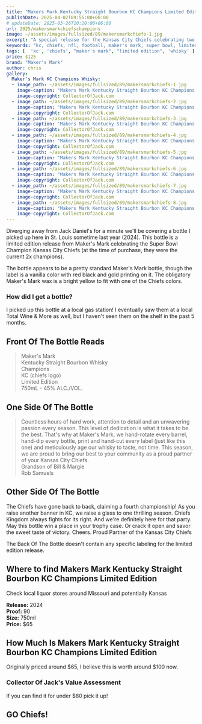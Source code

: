```yaml
---
title: "Makers Mark Kentucky Straight Bourbon KC Champions Limited Edition"
publishDate: 2025-04-02T09:55:00+00:00
# updateDate: 2025-03-26T10:20:00+06:00
url: 2025/makersmarkchiefschampions
image: ~/assets/images/fullsized/89/makersmarkchiefs-1.jpg
excerpt: "A special release for the Kansas City Chiefs celebrating two consecutive Super Bowl victories"
keywords: "kc, chiefs, nfl, football, maker's mark, super bowl, limited edition, whiskey, aged"
tags: [  'kc', 'chiefs', "maker's mark", "limited edition", 'whisky' ]
price: $125
brand: "Maker's Mark"
author: chris
gallery:
  Maker's Mark KC Champions Whisky:
  - image_path: ~/assets/images/fullsized/89/makersmarkchiefs-1.jpg
    image-caption: "Makers Mark Kentucky Straight Bourbon KC Champions Limited Edition"
    image-copyright: CollectorOfJack.com
  - image_path: ~/assets/images/fullsized/89/makersmarkchiefs-2.jpg
    image-caption: "Makers Mark Kentucky Straight Bourbon KC Champions Limited Edition"
    image-copyright: CollectorOfJack.com
  - image_path: ~/assets/images/fullsized/89/makersmarkchiefs-3.jpg
    image-caption: "Makers Mark Kentucky Straight Bourbon KC Champions Limited Edition"
    image-copyright: CollectorOfJack.com
  - image_path: ~/assets/images/fullsized/89/makersmarkchiefs-4.jpg
    image-caption: "Makers Mark Kentucky Straight Bourbon KC Champions Limited Edition"
    image-copyright: CollectorOfJack.com
  - image_path: ~/assets/images/fullsized/89/makersmarkchiefs-5.jpg
    image-caption: "Makers Mark Kentucky Straight Bourbon KC Champions Limited Edition"
    image-copyright: CollectorOfJack.com
  - image_path: ~/assets/images/fullsized/89/makersmarkchiefs-6.jpg
    image-caption: "Makers Mark Kentucky Straight Bourbon KC Champions Limited Edition"
    image-copyright: CollectorOfJack.com
  - image_path: ~/assets/images/fullsized/89/makersmarkchiefs-7.jpg
    image-caption: "Makers Mark Kentucky Straight Bourbon KC Champions Limited Edition"
    image-copyright: CollectorOfJack.com
  - image_path: ~/assets/images/fullsized/89/makersmarkchiefs-8.jpg
    image-caption: "Makers Mark Kentucky Straight Bourbon KC Champions Limited Edition"
    image-copyright: CollectorOfJack.com
---
```

Diverging away from Jack Daniel's for a minute we'll be covering a bottle I picked up here in St. Louis sometime last year (2024). This bottle is a limited edition release from Maker's Mark celebrating the Super Bowl Champion Kansas City Chiefs (at the time of purchase, they were the current 2x champions). 

The bottle appears to be a pretty standard Maker's Mark bottle, though the label is a vanilla color with red black and gold printing on it. The obligatory Maker's Mark wax is a bright yellow to fit with one of the Chiefs colors.


### How did I get a bottle?
I picked up this bottle at a local gas station! I eventually saw them at a local Total Wine & More as well, but I haven't seen them on the shelf in the past 5 months.

## Front Of The Bottle Reads
> Maker's Mark  
> Kentucky Straight Bourbon Whisky  
> Champions  
> KC (chiefs logo)  
> Limited Edition  
> 750mL - 45% ALC./VOL.  

## One Side Of The Bottle
> Countless hours of hard work, attention to detail and an unwavering passion every season. This level of dedication is what it takes to be the best. That's why at Maker's Mark, we hand-rotate every barrel, hand-dip every bottle, print and hand-cut every label (just like this one) and meticulously age our whisky to taste, not time. This season, we are proud to bring our best to your community as a proud partner of your Kansas City Chiefs.  
> Grandson of Bill & Margie  
> Rob Samuels  

## Other Side Of The Bottle
The Chiefs have gone back to back, claiming a fourth championship! As you raise another banner in KC, we raise a glass to one thrilling season. Chiefs Kingdom always fights for its right. And we're definitely here for that party. May this bottle win a place in your trophy case. Or crack it open and savor the sweet taste of victory. Cheers. Proud Partner of the Kansas City Chiefs

The Back Of The Bottle doesn't contain any specific labeling for the limited edition release.

## Where to find Makers Mark Kentucky Straight Bourbon KC Champions Limited Edition
Check local liquor stores around Missouri and potentially Kansas

**Release:** 2024  
**Proof:** 90  
**Size:** 750ml  
**Price:** $65  


## How Much Is Makers Mark Kentucky Straight Bourbon KC Champions Limited Edition
Originally priced around $65, I believe this is worth around $100 now.
 
### Collector Of Jack's Value Assessment
If you can find it for under $80 pick it up!

## GO Chiefs!
